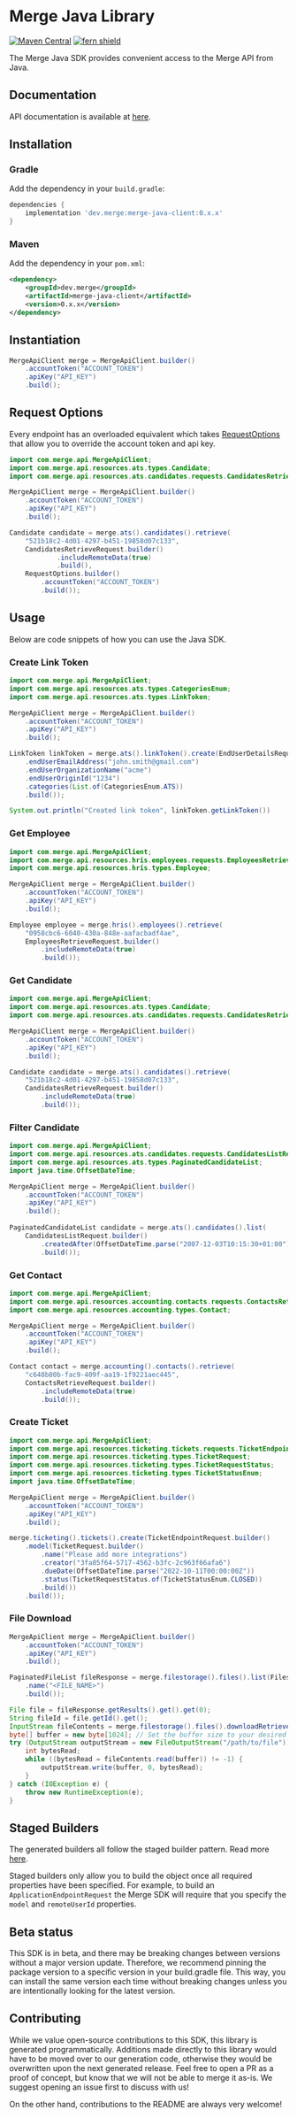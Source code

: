 # Merge Java Library

[![Maven Central](https://img.shields.io/maven-central/v/io.github.fern-api/merge)](https://central.sonatype.com/artifact/io.github.fern-api/merge) 
[![fern shield](https://img.shields.io/badge/%F0%9F%8C%BF-SDK%20generated%20by%20Fern-brightgreen)](https://github.com/fern-api/fern)

The Merge Java SDK provides convenient access to the Merge API from Java. 

## Documentation

API documentation is available at [here](https://docs.merge.dev/basics/authentication/).

## Installation

### Gradle

Add the dependency in your `build.gradle`:

```groovy
dependencies {
    implementation 'dev.merge:merge-java-client:0.x.x'
}
```

### Maven

Add the dependency in your `pom.xml`:

```xml
<dependency>
    <groupId>dev.merge</groupId>
    <artifactId>merge-java-client</artifactId>
    <version>0.x.x</version>
</dependency>
```

## Instantiation

```java
MergeApiClient merge = MergeApiClient.builder()
    .accountToken("ACCOUNT_TOKEN")
    .apiKey("API_KEY")
    .build();
```

## Request Options
Every endpoint has an overloaded equivalent which takes [RequestOptions](./src/main/java/com/merge/api/core/RequestOptions.java)
that allow you to override the account token and api key.

```java
import com.merge.api.MergeApiClient;
import com.merge.api.resources.ats.types.Candidate;
import com.merge.api.resources.ats.candidates.requests.CandidatesRetrieveRequest;

MergeApiClient merge = MergeApiClient.builder()
    .accountToken("ACCOUNT_TOKEN")
    .apiKey("API_KEY")
    .build();

Candidate candidate = merge.ats().candidates().retrieve(
    "521b18c2-4d01-4297-b451-19858d07c133", 
    CandidatesRetrieveRequest.builder()
            .includeRemoteData(true)
            .build(), 
    RequestOptions.builder()
        .accountToken("ACCOUNT_TOKEN")
        .build());
```

## Usage

Below are code snippets of how you can use the Java SDK.

### Create Link Token

```java
import com.merge.api.MergeApiClient;
import com.merge.api.resources.ats.types.CategoriesEnum;
import com.merge.api.resources.ats.types.LinkToken;

MergeApiClient merge = MergeApiClient.builder()
    .accountToken("ACCOUNT_TOKEN")
    .apiKey("API_KEY")
    .build();

LinkToken linkToken = merge.ats().linkToken().create(EndUserDetailsRequest.builder()
    .endUserEmailAddress("john.smith@gmail.com")
    .endUserOrganizationName("acme")
    .endUserOriginId("1234")
    .categories(List.of(CategoriesEnum.ATS))
    .build());

System.out.println("Created link token", linkToken.getLinkToken())
```

### Get Employee

```java
import com.merge.api.MergeApiClient;
import com.merge.api.resources.hris.employees.requests.EmployeesRetrieveRequest;
import com.merge.api.resources.hris.types.Employee;

MergeApiClient merge = MergeApiClient.builder()
    .accountToken("ACCOUNT_TOKEN")
    .apiKey("API_KEY")
    .build();

Employee employee = merge.hris().employees().retrieve(
    "0958cbc6-6040-430a-848e-aafacbadf4ae",
    EmployeesRetrieveRequest.builder()
        .includeRemoteData(true)
        .build());
```

### Get Candidate

```java
import com.merge.api.MergeApiClient;
import com.merge.api.resources.ats.types.Candidate;
import com.merge.api.resources.ats.candidates.requests.CandidatesRetrieveRequest;

MergeApiClient merge = MergeApiClient.builder()
    .accountToken("ACCOUNT_TOKEN")
    .apiKey("API_KEY")
    .build();

Candidate candidate = merge.ats().candidates().retrieve(
    "521b18c2-4d01-4297-b451-19858d07c133", 
    CandidatesRetrieveRequest.builder()
        .includeRemoteData(true)
        .build());
```

### Filter Candidate

```java
import com.merge.api.MergeApiClient;
import com.merge.api.resources.ats.candidates.requests.CandidatesListRequest;
import com.merge.api.resources.ats.types.PaginatedCandidateList;
import java.time.OffsetDateTime;

MergeApiClient merge = MergeApiClient.builder()
    .accountToken("ACCOUNT_TOKEN")
    .apiKey("API_KEY")
    .build();
    
PaginatedCandidateList candidate = merge.ats().candidates().list(
    CandidatesListRequest.builder()
        .createdAfter(OffsetDateTime.parse("2007-12-03T10:15:30+01:00"))
        .build());
```

### Get Contact

```java
import com.merge.api.MergeApiClient;
import com.merge.api.resources.accounting.contacts.requests.ContactsRetrieveRequest;
import com.merge.api.resources.accounting.types.Contact;

MergeApiClient merge = MergeApiClient.builder()
    .accountToken("ACCOUNT_TOKEN")
    .apiKey("API_KEY")
    .build();

Contact contact = merge.accounting().contacts().retrieve(
    "c640b80b-fac9-409f-aa19-1f9221aec445", 
    ContactsRetrieveRequest.builder()
        .includeRemoteData(true)
        .build());
```

### Create Ticket

```java
import com.merge.api.MergeApiClient;
import com.merge.api.resources.ticketing.tickets.requests.TicketEndpointRequest;
import com.merge.api.resources.ticketing.types.TicketRequest;
import com.merge.api.resources.ticketing.types.TicketRequestStatus;
import com.merge.api.resources.ticketing.types.TicketStatusEnum;
import java.time.OffsetDateTime;

MergeApiClient merge = MergeApiClient.builder()
    .accountToken("ACCOUNT_TOKEN")
    .apiKey("API_KEY")
    .build();

merge.ticketing().tickets().create(TicketEndpointRequest.builder()
    .model(TicketRequest.builder()
        .name("Please add more integrations")
        .creator("3fa85f64-5717-4562-b3fc-2c963f66afa6")
        .dueDate(OffsetDateTime.parse("2022-10-11T00:00:00Z"))
        .status(TicketRequestStatus.of(TicketStatusEnum.CLOSED))
        .build())
    .build());
```

### File Download

```java
MergeApiClient merge = MergeApiClient.builder()
    .accountToken("ACCOUNT_TOKEN")
    .apiKey("API_KEY")
    .build();

PaginatedFileList fileResponse = merge.filestorage().files().list(FilesListRequest.builder()
    .name("<FILE_NAME>")
    .build());

File file = fileResponse.getResults().get().get(0);
String fileId = file.getId().get();
InputStream fileContents = merge.filestorage().files().downloadRetrieve(fileId);
byte[] buffer = new byte[1024]; // Set the buffer size to your desired value
try (OutputStream outputStream = new FileOutputStream("/path/to/file")) {
    int bytesRead;
    while ((bytesRead = fileContents.read(buffer)) != -1) {
        outputStream.write(buffer, 0, bytesRead);
    }
} catch (IOException e) {
    throw new RuntimeException(e);
}
```

## Staged Builders
The generated builders all follow the staged builder pattern. Read more [here](https://immutables.github.io/immutable.html#staged-builder). 

Staged builders only allow you to build the object once all required properties have been specified. For example, to build an `ApplicationEndpointRequest` the Merge SDK will require that you specify the `model` and `remoteUserId` properties. 

## Beta status

This SDK is in beta, and there may be breaking changes between versions without a major version update. Therefore, we recommend pinning the package version to a specific version in your build.gradle file. This way, you can install the same version each time without breaking changes unless you are intentionally looking for the latest version.

## Contributing

While we value open-source contributions to this SDK, this library is generated programmatically. Additions made directly to this library would have to be moved over to our generation code, otherwise they would be overwritten upon the next generated release. Feel free to open a PR as a proof of concept, but know that we will not be able to merge it as-is. We suggest opening an issue first to discuss with us!

On the other hand, contributions to the README are always very welcome!